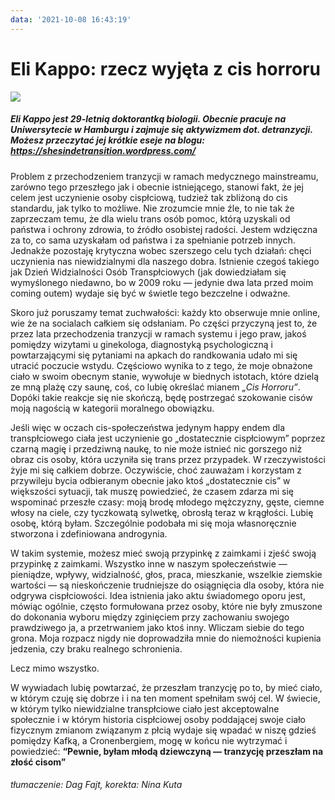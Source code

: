 ```yaml
---
data: '2021-10-08 16:43:19'
---
```

# Eli Kappo: rzecz wyjęta z cis horroru
![](https://i.imgur.com/LKwG8ie.jpg)


##### Eli Kappo jest 29-letnią doktorantką biologii. Obecnie pracuje na Uniwersytecie w Hamburgu i zajmuje się aktywizmem dot. detranzycji. Możesz przeczytać jej krótkie eseje na blogu: https://shesindetransition.wordpress.com/


Problem z przechodzeniem tranzycji w ramach medycznego mainstreamu, zarówno tego przeszłego jak i obecnie istniejącego, stanowi fakt, że jej celem jest uczynienie osoby cispłciową, tudzież tak zbliżoną do cis standardu, jak tylko to możliwe. Nie zrozumcie mnie źle, to nie tak że zaprzeczam temu, że dla wielu trans osób pomoc, którą uzyskali od państwa i ochrony zdrowia, to źródło osobistej radości. Jestem wdzięczna za to, co sama uzyskałam od państwa i za spełnianie potrzeb innych. Jednakże pozostaję krytyczna wobec szerszego celu tych działań: chęci uczynienia nas niewidzialnymi dla naszego dobra. Istnienie czegoś takiego jak Dzień Widzialności Osób Transpłciowych (jak dowiedziałam się wymyślonego niedawno, bo w 2009 roku — jedynie dwa lata przed moim coming outem) wydaje się być w świetle tego bezczelne i odważne. 

Skoro już poruszamy temat zuchwałości: każdy kto obserwuje mnie online, wie że na socialach całkiem się odsłaniam. Po części przyczyną jest to, że przez lata przechodzenia tranzycji w ramach systemu i jego praw, jakoś pomiędzy wizytami u ginekologa, diagnostyką psychologiczną i powtarzającymi się pytaniami na apkach do randkowania udało mi się utracić poczucie wstydu. Częściowo wynika to z tego, że moje obnażone ciało w swoim obecnym stanie, wywołuje w biednych istotach, które dzielą ze mną plażę czy saunę, coś, co lubię określać mianem *„Cis Horroru”*. Dopóki takie reakcje się nie skończą, będę postrzegać szokowanie cisów moją nagością w kategorii moralnego obowiązku.

Jeśli więc w oczach cis-społeczeństwa jedynym happy endem dla transpłciowego ciała jest uczynienie go „dostatecznie cispłciowym” poprzez czarną magię i przedziwną naukę, to nie może istnieć nic gorszego niż obraz cis osoby, która uczyniła się trans przez przypadek. W rzeczywistości żyje mi się całkiem dobrze. Oczywiście, choć zauważam i korzystam z przywileju bycia odbieranym obecnie jako ktoś „dostatecznie cis” w większości sytuacji, tak muszę powiedzieć, że czasem zdarza mi się wspominać przeszłe czasy: moją brodę młodego mężczyzny, gęste, ciemne włosy na ciele, czy tyczkowatą sylwetkę, obrosłą teraz w krągłości. Lubię osobę, którą byłam. Szczególnie podobała mi się moja własnoręcznie stworzona i zdefiniowana androgynia. 

W takim systemie, możesz mieć swoją przypinkę z zaimkami i zjeść swoją przypinkę z zaimkami. Wszystko inne w naszym społeczeństwie —  pieniądze, wpływy, widzialność, głos, praca, mieszkanie, wszelkie ziemskie wartości —  są nieskończenie trudniejsze do osiągnięcia dla osoby, która nie odgrywa cispłciowości. Idea istnienia jako aktu świadomego oporu jest, mówiąc ogólnie, często formułowana przez osoby, które nie były zmuszone do dokonania wyboru między zginięciem przy zachowaniu swojego prawdziwego ja, a przetrwaniem jako ktoś inny. Wliczam siebie do tego grona. Moja rozpacz nigdy nie doprowadziła mnie do niemożności kupienia jedzenia, czy braku realnego schronienia. 

Lecz mimo wszystko.

W wywiadach lubię powtarzać, że przeszłam tranzycję po to, by mieć ciało, w którym czuję się dobrze i i na ten moment spełniłam swój cel. W świecie, w którym tylko niewidzialne transpłciowe ciało jest akceptowalne społecznie i w którym historia cispłciowej osoby poddającej swoje ciało fizycznym zmianom związanym z płcią wydaje się wpadać w niszę gdzieś pomiędzy Kafką, a Cronenbergiem, mogę w końcu nie wytrzymać i powiedzieć: **“Pewnie, byłam młodą dziewczyną —  tranzycję przeszłam na złość cisom”**

###### tłumaczenie: Dag Fajt, korekta: Nina Kuta